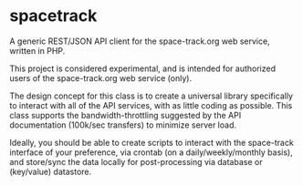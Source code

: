 spacetrack
===

A generic REST/JSON API client for the space-track.org web service, written in PHP.

This project is considered experimental, and is intended for authorized users of the space-track.org web service (only). 

The design concept for this class is to create a universal library specifically to interact with all of the API services, with as little coding as possible. This class supports the bandwidth-throttling suggested by the API documentation (100k/sec transfers) to minimize server load. 

Ideally, you should be able to create scripts to interact with the space-track interface of your preference, via crontab (on a daily/weekly/monthly basis), and store/sync the data locally for post-processing via database or (key/value) datastore. 
